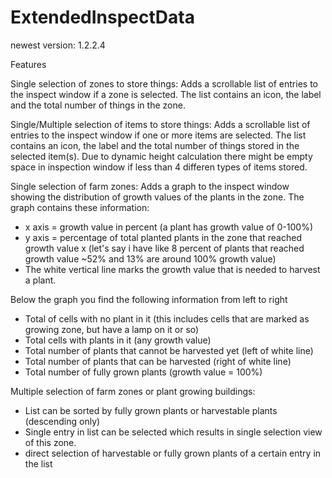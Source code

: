 # ExtendedInspectData
newest version: 1.2.2.4

Features

Single selection of zones to store things:
Adds a scrollable list of entries to the inspect window if a zone is selected. The list contains an icon, the label and the total number of things in the zone. 

Single/Multiple selection of items to store things:
Adds a scrollable list of entries to the inspect window if one or more items are selected. The list contains an icon, the label and the total number of things stored in the selected item(s). 
Due to dynamic height calculation there might be empty space in inspection window if less than 4 differen types of items stored.

Single selection of farm zones:
Adds a graph to the inspect window showing the distribution of growth values of the plants in the zone.
The graph contains these information:
 - x axis = growth value in percent (a plant has growth value of 0-100%)
 - y axis = percentage of total planted plants in the zone that reached growth value x (let's say i have like 8 percent of plants that reached growth value ~52% and 13% are around 100% growth value)
 - The white vertical line marks the growth value that is needed to harvest a plant.

Below the graph you find the following information from left to right
 - Total of cells with no plant in it (this includes cells that are marked as growing zone, but have a lamp on it or so)
 - Total cells with plants in it (any growth value)
 - Total number of plants that cannot be harvested yet (left of white line)
 - Total number of plants that can be harvested (right of white line)
 - Total number of fully grown plants (growth value = 100%)

Multiple selection of farm zones or plant growing buildings:
 - List can be sorted by fully grown plants or harvestable plants (descending only)
 - Single entry in list can be selected which results in single selection view of this zone.
 - direct selection of harvestable or fully grown plants of a certain entry in the list
